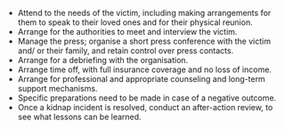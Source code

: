 [Title]: # (отава)
[Order]: # (17)

*   Attend to the needs of the victim, including making arrangements for them to speak to their loved ones and for their physical reunion.
*   Arrange for the authorities to meet and interview the victim.
*   Manage the press; organise a short press conference with the victim and/ or their family, and retain control over press contacts.
*   Arrange for a debriefing with the organisation.
*   Arrange time off, with full insurance coverage and no loss of income.
*   Arrange for professional and appropriate counseling and long-term support mechanisms.
*   Specific preparations need to be made in case of a negative outcome.
*   Once a kidnap incident is resolved, conduct an after-action review, to see what lessons can be learned.